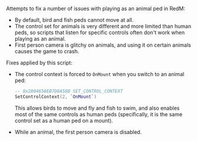 Attempts to fix a number of issues with playing as an animal ped in RedM:

- By default, bird and fish peds cannot move at all.
- The control set for animals is very different and more limited than human peds, so scripts that listen for specific controls often don't work when playing as an animal.
- First person camera is glitchy on animals, and using it on certain animals causes the game to crash.

Fixes applied by this script:

- The control context is forced to `OnMount` when you switch to an animal ped:

  ```lua
  -- 0x2804658EB7D8A50B SET_CONTROL_CONTEXT
  SetControlContext(2, `OnMount`)
  ```
  
  This allows birds to move and fly and fish to swim, and also enables most of the same controls as human peds (specifically, it is the same control set as a human ped on a mount).
  
- While an animal, the first person camera is disabled.
